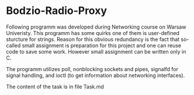 # Bodzio-Radio-Proxy

Following programm was developed during Networking course on Warsaw Univeristy. This programm has some quirks one of them is user-defined sturcture for strings. Reason for this obvious redundancy is the fact that so-called small assignment is preparation for this project and one can reuse code to save some work. However small assignment can be written only in C.

The programm utilizes poll, nonblocking sockets and pipes, signalfd for signal handling, and ioctl (to get information about networking interfaces).

The content of the task is in file Task.md 
